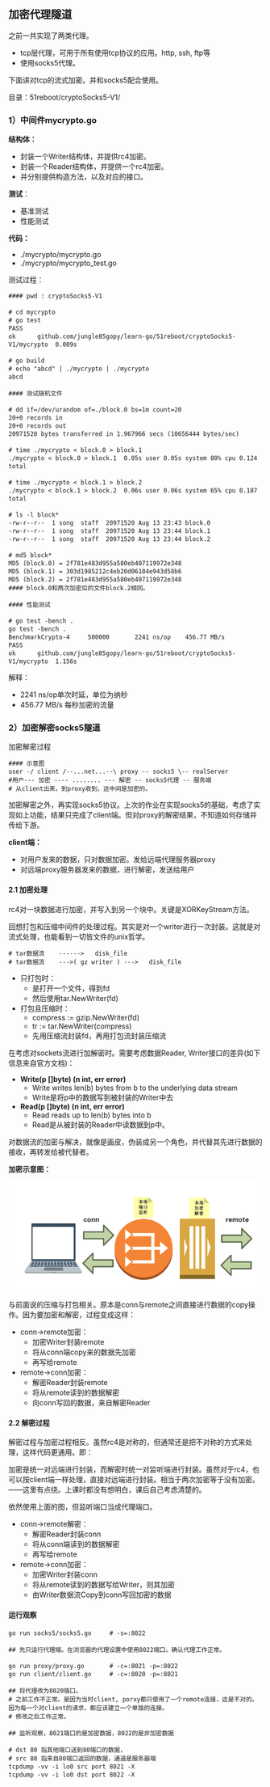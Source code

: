 ## 加密代理隧道

之前一共实现了两类代理。

* tcp层代理，可用于所有使用tcp协议的应用。http, ssh, ftp等
* 使用socks5代理。


下面讲对tcp的流式加密。并和socks5配合使用。



目录：51reboot/cryptoSocks5-V1/

### 1）中间件mycrypto.go

**结构体：**

* 封装一个Writer结构体，并提供rc4加密。
* 封装一个Reader结构体，并提供一个rc4加密。
* 并分别提供构造方法，以及对应的接口。

**测试**：

* 基准测试
* 性能测试

**代码：**

* ./mycrypto/mycrypto.go
* ./mycrypto/mycrypto_test.go



测试过程：

```shell
#### pwd : cryptoSocks5-V1

# cd mycrypto
# go test
PASS
ok  	github.com/jungle85gopy/learn-go/51reboot/cryptoSocks5-V1/mycrypto	0.009s

# go build
# echo "abcd" | ./mycrypto | ./mycrypto
abcd

#### 测试随机文件

# dd if=/dev/urandom of=./block.0 bs=1m count=20
20+0 records in
20+0 records out
20971520 bytes transferred in 1.967966 secs (10656444 bytes/sec)

# time ./mycrypto < block.0 > block.1
./mycrypto < block.0 > block.1  0.05s user 0.05s system 80% cpu 0.124 total 

# time ./mycrypto < block.1 > block.2
./mycrypto < block.1 > block.2  0.06s user 0.06s system 65% cpu 0.187 total

# ls -l block*
-rw-r--r--  1 song  staff  20971520 Aug 13 23:43 block.0
-rw-r--r--  1 song  staff  20971520 Aug 13 23:44 block.1
-rw-r--r--  1 song  staff  20971520 Aug 13 23:44 block.2

# md5 block*
MD5 (block.0) = 2f781e483d955a580eb407119972e348
MD5 (block.1) = 303d1985212c4eb20d06104e943d58b6
MD5 (block.2) = 2f781e483d955a580eb407119972e348
#### block.0和两次加密后的文件block.2相同。

#### 性能测试

# go test -bench .
go test -bench .
BenchmarkCrypto-4     500000	   2241 ns/op	 456.77 MB/s
PASS
ok  	github.com/jungle85gopy/learn-go/51reboot/cryptoSocks5-V1/mycrypto	1.156s
```

解释：

* 2241 ns/op单次时延，单位为纳秒
* 456.77 MB/s 每秒加密的流量




### 2）加密解密socks5隧道

加密解密过程


```shell
#### 示意图
user -/ client /--...net...--\ proxy -- socks5 \-- realServer
#用户--- 加密 ---- ........ --- 解密 -- socks5代理 -- 服务端
# 从client出来，到proxy收到，这中间是加密的。
```

加密解密之外，再实现socks5协议。上次的作业在实现socks5的基础，考虑了实现如上功能，结果只完成了client端。但对proxy的解密结果，不知道如何存储并传给下游。



**client端：**

* 对用户发来的数据，只对数据加密。发给远端代理服务器proxy
* 对远端proxy服务器发来的数据，进行解密，发送给用户

#### 2.1 加密处理

rc4对一块数据进行加密，并写入到另一个块中。关键是XORKeyStream方法。

回想打包和压缩中间件的处理过程。其实是对一个writer进行一次封装。这就是对流式处理，也能看到一切皆文件的unix哲学。

```shell
# tar数据流    ------>   disk_file
# tar数据流    --->( gz writer ) --->   disk_file
```

* 只打包时：
  * 是打开一个文件，得到fd
  * 然后使用tar.NewWriter(fd)
* 打包且压缩时：
  * compress := gzip.NewWriter(fd)
  * tr := tar.NewWriter(compress)
  * 先用压缩流封装fd，再用打包流封装压缩流

在考虑对sockets流进行加解密时。需要考虑数据Reader, Writer接口的差异(如下信息来自官方文档)：

* **Write(p []byte) (n int, err error)**
  * Write writes len(b) bytes from b to the underlying data stream
  * Write是将p中的数据写到被封装的Writer中去
* **Read(p []byte) (n int, err error)**
  * Read reads up to len(b) bytes into b
  * Read是从被封装的Reader中读数据到p中。

对数据流的加密与解决，就像是画皮，伪装成另一个角色，并代替其先进行数据的接收，再转发给被代替者。

**加密示意图：**

![conn-remote-encrypt](conn-remote.png)

与前面说的压缩与打包相关。原本是conn与remote之间直接进行数据的copy操作。因为要加密和解密，过程变成这样：

* conn->remote加密：
  * 加密Writer封装remote
  * 将从conn端copy来的数据先加密
  * 再写给remote
* remote->conn加密：
  * 解密Reader封装remote
  * 将从remote读到的数据解密
  * 向conn写回的数据，来自解密Reader

#### 2.2 解密过程

解密过程与加密过程相反。虽然rc4是对称的，但通常还是把不对称的方式来处理，这样代码更通用。即：

加密是统一对远端进行封装，而解密时统一对监听端进行封装。虽然对于rc4，也可以按client端一样处理，直接对远端进行封装。相当于两次加密等于没有加密。——这里有点绕。上课时都没有想明白，课后自己考虑清楚的。

依然使用上面的图，但监听端口当成代理端口。

- conn->remote解密：
  - 解密Reader封装conn
  - 将从conn端读到的数据解密
  - 再写给remote
- remote->conn加密：
  - 加密Writer封装conn
  - 将从remote读到的数据写给Writer，则其加密
  - 由Writer数据流Copy到conn写回加密的数据




#### 运行观察



```shell
go run socks5/socks5.go		# -s=:8022

## 先只运行代理端。在浏览器的代理设置中使用8022端口。确认代理工作正常。

go run proxy/proxy.go 		# -c=:8021 -p=:8022
go run client/client.go 	# -c=:8020 -p=:8021

## 将代理改为8020端口。
# 之前工作不正常。是因为当时client, porxy都只使用了一个remote连接，这是不对的。因为每一个对client的请求，都应该建立一个单独的连接。
# 修改之后工作正常。

## 监听观察，8021端口的是加密数据，8022的是非加密数据

# dst 80 指其他端口送到80端口的数据，
# src 80 指来自80端口返回的数据，通道是服务器端
tcpdump -vv -i lo0 src port 8021 -X
tcpdump -vv -i lo0 dst port 8022 -X

```

